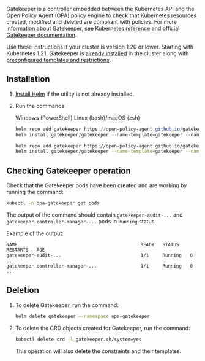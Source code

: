 Gatekeeper is a controller embedded between the Kubernetes API and the Open Policy Agent (OPA) policy engine to check that Kubernetes resources created, modified and deleted are compliant with policies. For more information about Gatekeeper, see [Kubernetes reference](../../reference/gatekeeper) and [official Gatekeeper documentation](https://open-policy-agent.github.io/gatekeeper/website/docs/).

<warn>

Use these instructions if your cluster is version 1.20 or lower. Starting with Kubernetes 1.21, Gatekeeper is [already installed](../../concepts/architecture) in the cluster along with [preconfigured templates and restrictions](../../concepts/addons-and-settings/settings).

</warn>

## Installation

1. [Install Helm](../helm/) if the utility is not already installed.

1. Run the commands

   <tabs>
   <tablist>
   <tab>Windows (PowerShell)</tab>
   <tab>Linux (bash)/macOS (zsh)</tab>
   </tablist>
   <tabpanel>

   ```powershell
   helm repo add gatekeeper https://open-policy-agent.github.io/gatekeeper/charts; `
   helm install gatekeeper/gatekeeper --name-template=gatekeeper --namespace opa-gatekeeper --create-namespace
   ```

   </tabpanel>
   <tabpanel>

   ```bash
   helm repo add gatekeeper https://open-policy-agent.github.io/gatekeeper/charts
   helm install gatekeeper/gatekeeper --name-template=gatekeeper --namespace opa-gatekeeper --create-namespace

   ```

   </tabpanel>
   </tabs>

## Checking Gatekeeper operation

Check that the Gatekeeper pods have been created and are working by running the command:

```bash
kubectl -n opa-gatekeeper get pods
```

The output of the command should contain `gatekeeper-audit-...` and `gatekeeper-controller-manager-...` pods in `Running` status.

Example of the output:

```text
NAME                                             READY   STATUS    RESTARTS   AGE
gatekeeper-audit-...                             1/1     Running   0          ...
gatekeeper-controller-manager-...                1/1     Running   0          ...
```

## Deletion

1. To delete Gatekeeper, run the command:

   ```bash
   helm delete gatekeeper --namespace opa-gatekeeper
   ```

1. To delete the CRD objects created for Gatekeeper, run the command:

   ```bash
   kubectl delete crd -l gatekeeper.sh/system=yes
   ```

   <warn>

   This operation will also delete the constraints and their templates.

   </warn>
